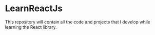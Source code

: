 # LearnReactJs
This repository will contain all the code and projects that I develop while learning the React library.
